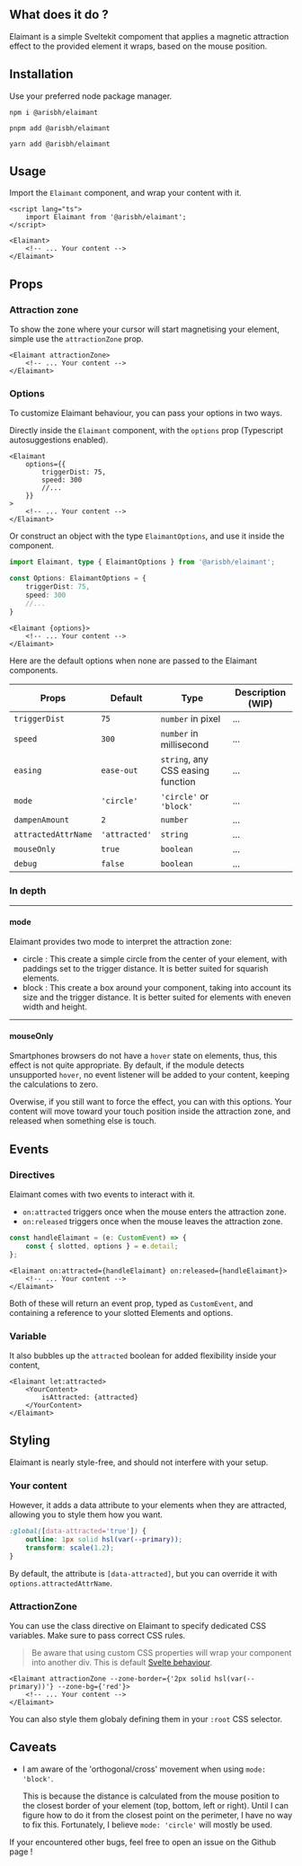 ## What does it do ?

Elaimant is a simple Sveltekit compoment that applies a magnetic attraction effect to the provided element it wraps, based on the mouse position.

## Installation

Use your preferred node package manager.

`npm i @arisbh/elaimant`

`pnpm add @arisbh/elaimant`

`yarn add @arisbh/elaimant`

## Usage

Import the `Elaimant` component, and wrap your content with it.

```svelte
<script lang="ts">
	import Elaimant from '@arisbh/elaimant';
</script>

<Elaimant>
	<!-- ... Your content -->
</Elaimant>
```

## Props

### Attraction zone

To show the zone where your cursor will start magnetising your element, simple use the `attractionZone` prop.

```svelte
<Elaimant attractionZone>
	<!-- ... Your content -->
</Elaimant>
```

### Options

To customize Elaimant behaviour, you can pass your options in two ways.

Directly inside the `Elaimant` component, with the `options` prop (Typescript autosuggestions enabled).

```svelte
<Elaimant
	options={{
		triggerDist: 75,
		speed: 300
		//...
	}}
>
	<!-- ... Your content -->
</Elaimant>
```

Or construct an object with the type `ElaimantOptions`, and use it inside the component.

```ts
import Elaimant, type { ElaimantOptions } from '@arisbh/elaimant';

const Options: ElaimantOptions = {
	triggerDist: 75,
	speed: 300
	//...
}
```

```svelte
<Elaimant {options}>
	<!-- ... Your content -->
</Elaimant>
```

Here are the default options when none are passed to the Elaimant components.

| Props               | Default       | Type                              | Description (WIP) |
| ------------------- | ------------- | --------------------------------- | ----------------- |
| `triggerDist`       | `75 `         | `number` in pixel                 | ...               |
| `speed`             | `300`         | `number` in millisecond           | ...               |
| `easing`            | `ease-out`    | `string`, any CSS easing function | ...               |
| `mode`              | `'circle'`    | `'circle'` or `'block'`           | ...               |
| `dampenAmount`      | `2`           | `number`                          | ...               |
| `attractedAttrName` | `'attracted'` | `string`                          | ...               |
| `mouseOnly`         | `true`        | `boolean`                         | ...               |
| `debug`             | `false`       | `boolean`                         | ...               |

### In depth

---

#### mode

Elaimant provides two mode to interpret the attraction zone:

- circle :
  This create a simple circle from the center of your element, with paddings set to the trigger distance.
  It is better suited for squarish elements.
- block :
  This create a box around your component, taking into account its size and the trigger distance.
  It is better suited for elements with eneven width and height.

---

#### mouseOnly

Smartphones browsers do not have a `hover` state on elements, thus, this effect is not quite appropriate.
By default, if the module detects unsupported `hover`, no event listener will be added to your content, keeping the calculations to zero.

Overwise, if you still want to force the effect, you can with this options. Your content will move toward your touch position inside the attraction zone, and released when something else is touch.

## Events

### Directives

Elaimant comes with two events to interact with it.

- `on:attracted` triggers once when the mouse enters the attraction zone.
- `on:released` triggers once when the mouse leaves the attraction zone.

```ts
const handleElaimant = (e: CustomEvent) => {
	const { slotted, options } = e.detail;
};
```

```svelte
<Elaimant on:attracted={handleElaimant} on:released={handleElaimant}>
	<!-- ... Your content -->
</Elaimant>
```

Both of these will return an event prop, typed as `CustomEvent`, and containing a reference to your slotted Elements and options.

### Variable

It also bubbles up the `attracted` boolean for added flexibility inside your content,

```svelte
<Elaimant let:attracted>
	<YourContent>
		isAttracted: {attracted}
	</YourContent>
</Elaimant>
```

## Styling

Elaimant is nearly style-free, and should not interfere with your setup.

### Your content

However, it adds a data attribute to your elements when they are attracted, allowing you to style them how you want.

```css
:global([data-attracted='true']) {
	outline: 1px solid hsl(var(--primary));
	transform: scale(1.2);
}
```

By default, the attribute is `[data-attracted]`, but you can override it with `options.attractedAttrName`.

### AttractionZone

You can use the class directive on Elaimant to specify dedicated CSS variables.
Make sure to pass correct CSS rules.

> Be aware that using custom CSS properties will wrap your component into another div.
> This is default [Svelte behaviour](https://svelte.dev/docs/component-directives#style-props).

```svelte
<Elaimant attractionZone --zone-border={'2px solid hsl(var(--primary))'} --zone-bg={'red'}>
	<!-- ... Your content -->
</Elaimant>
```

You can also style them globaly defining them in your `:root` CSS selector.

## Caveats

- I am aware of the 'orthogonal/cross' movement when using `mode: 'block'`.

  This is because the distance is calculated from the mouse position to the closest border of your element (top, bottom, left or right). Until I can figure how to do it from the closest point on the perimeter, I have no way to fix this.
  Fortunately, I believe `mode: 'circle'` will mostly be used.

If your encountered other bugs, feel free to open an issue on the Github page !

